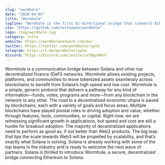 ```yaml
---
slug: "wormhole"
date: "2020-04-03"
title: "Wormhole"
logline: "Wormhole is the first bi-directional bridge that connects Ethereum with Solana. Wormhole delivers new communication channels between previously siloed blockchains."
cta: "https://github.com/certusone/wormhole"
logo: /img/wormhole.svg
category: infra
website: https://wormholenetwork.com/en/
twitter: https://twitter.com/wormholecrypto
telegram: https://t.me/wormholecrypto
discord: https://discord.com/invite/xsT8qrHAvV
---
```


Wormhole is a communication bridge between Solana and other top decentralized finance (DeFi) networks. Wormhole allows existing projects, platforms, and communities to move tokenized assets seamlessly across blockchains to benefit from Solana’s high speed and low cost. Wormhole is a simple, generic protocol that delivers a pathway for any kind of information—funds, votes, programs and more—from any blockchain in the network to any other.
The road to a decentralized economic utopia is paved by blockchains, each with a variety of goals and focus areas. Multiple blockchains have played pivotal roles in driving adoption and value, whether through features, tools, communities, or capital. Right now, we are witnessing significant growth in applications, but speed and cost are still a hurdle for breakout adoption. The majority of decentralized applications need to perform as good as, if not better than Web2 products. The big leap that tips the scale towards Web3 will be propelled by scalability, and that’s exactly what Solana is solving.
Solana is already working with some of the top teams in the industry and is ready to welcome the next wave of partners. Solana is thrilled to introduce Wormhole, a secure, decentralized bridge connecting Ethereum to Solana.
